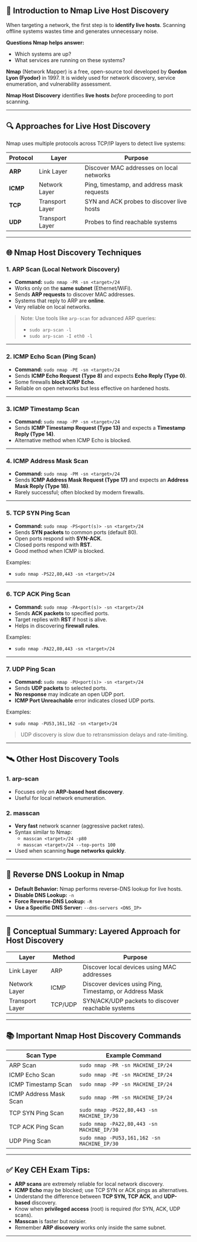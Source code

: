## 🧠 Introduction to Nmap Live Host Discovery

When targeting a network, the first step is to **identify live hosts**. Scanning offline systems wastes time and generates unnecessary noise.

**Questions Nmap helps answer:**
- Which systems are up?
- What services are running on these systems?

**Nmap** (Network Mapper) is a free, open-source tool developed by **Gordon Lyon (Fyodor)** in 1997. It is widely used for network discovery, service enumeration, and vulnerability assessment.

**Nmap Host Discovery** identifies **live hosts** *before* proceeding to port scanning.

---

## 🔍 Approaches for Live Host Discovery

Nmap uses multiple protocols across TCP/IP layers to detect live systems:

| Protocol | Layer         | Purpose |
|----------|---------------|---------|
| **ARP**  | Link Layer     | Discover MAC addresses on local networks |
| **ICMP** | Network Layer  | Ping, timestamp, and address mask requests |
| **TCP**  | Transport Layer | SYN and ACK probes to discover live hosts |
| **UDP**  | Transport Layer | Probes to find reachable systems |

---

## 🌐 Nmap Host Discovery Techniques

### 1. ARP Scan (Local Network Discovery)

- **Command:** `sudo nmap -PR -sn <target>/24`
- Works only on the **same subnet** (Ethernet/WiFi).
- Sends **ARP requests** to discover MAC addresses.
- Systems that reply to ARP are **online**.
- Very reliable on local networks.

> Note: Use tools like `arp-scan` for advanced ARP queries:
> - `sudo arp-scan -l`
> - `sudo arp-scan -I eth0 -l`

---

### 2. ICMP Echo Scan (Ping Scan)

- **Command:** `sudo nmap -PE -sn <target>/24`
- Sends **ICMP Echo Request (Type 8)** and expects **Echo Reply (Type 0)**.
- Some firewalls **block ICMP Echo**.
- Reliable on open networks but less effective on hardened hosts.

---

### 3. ICMP Timestamp Scan

- **Command:** `sudo nmap -PP -sn <target>/24`
- Sends **ICMP Timestamp Request (Type 13)** and expects a **Timestamp Reply (Type 14)**.
- Alternative method when ICMP Echo is blocked.

---

### 4. ICMP Address Mask Scan

- **Command:** `sudo nmap -PM -sn <target>/24`
- Sends **ICMP Address Mask Request (Type 17)** and expects an **Address Mask Reply (Type 18)**.
- Rarely successful; often blocked by modern firewalls.

---

### 5. TCP SYN Ping Scan

- **Command:** `sudo nmap -PS<port(s)> -sn <target>/24`
- Sends **SYN packets** to common ports (default 80).
- Open ports respond with **SYN-ACK**.
- Closed ports respond with **RST**.
- Good method when ICMP is blocked.

Examples:
- `sudo nmap -PS22,80,443 -sn <target>/24`

---

### 6. TCP ACK Ping Scan

- **Command:** `sudo nmap -PA<port(s)> -sn <target>/24`
- Sends **ACK packets** to specified ports.
- Target replies with **RST** if host is alive.
- Helps in discovering **firewall rules**.

Examples:
- `sudo nmap -PA22,80,443 -sn <target>/24`

---

### 7. UDP Ping Scan

- **Command:** `sudo nmap -PU<port(s)> -sn <target>/24`
- Sends **UDP packets** to selected ports.
- **No response** may indicate an open UDP port.
- **ICMP Port Unreachable** error indicates closed UDP ports.

Examples:
- `sudo nmap -PU53,161,162 -sn <target>/24`

> UDP discovery is slow due to retransmission delays and rate-limiting.

---

## 🛰️ Other Host Discovery Tools

### 1. arp-scan
- Focuses only on **ARP-based host discovery**.
- Useful for local network enumeration.

### 2. masscan
- **Very fast** network scanner (aggressive packet rates).
- Syntax similar to Nmap:
  - `masscan <target>/24 -p80`
  - `masscan <target>/24 --top-ports 100`
- Used when scanning **huge networks quickly**.

---

## 📡 Reverse DNS Lookup in Nmap

- **Default Behavior:** Nmap performs reverse-DNS lookup for live hosts.
- **Disable DNS Lookup:** `-n`
- **Force Reverse-DNS Lookup:** `-R`
- **Use a Specific DNS Server:** `--dns-servers <DNS_IP>`

---

## 🧠 Conceptual Summary: Layered Approach for Host Discovery

| Layer          | Method | Purpose |
|----------------|--------|---------|
| Link Layer     | ARP     | Discover local devices using MAC addresses |
| Network Layer  | ICMP    | Discover devices using Ping, Timestamp, or Address Mask |
| Transport Layer| TCP/UDP | SYN/ACK/UDP packets to discover reachable systems |

---

## 📚 Important Nmap Host Discovery Commands

| Scan Type                | Example Command |
|---------------------------|-----------------|
| ARP Scan                  | `sudo nmap -PR -sn MACHINE_IP/24` |
| ICMP Echo Scan            | `sudo nmap -PE -sn MACHINE_IP/24` |
| ICMP Timestamp Scan       | `sudo nmap -PP -sn MACHINE_IP/24` |
| ICMP Address Mask Scan    | `sudo nmap -PM -sn MACHINE_IP/24` |
| TCP SYN Ping Scan         | `sudo nmap -PS22,80,443 -sn MACHINE_IP/30` |
| TCP ACK Ping Scan         | `sudo nmap -PA22,80,443 -sn MACHINE_IP/30` |
| UDP Ping Scan             | `sudo nmap -PU53,161,162 -sn MACHINE_IP/30` |

---

## ✅ Key CEH Exam Tips:

- **ARP scans** are extremely reliable for local network discovery.
- **ICMP Echo** may be blocked; use TCP SYN or ACK pings as alternatives.
- Understand the difference between **TCP SYN, TCP ACK**, and **UDP-based** discovery.
- Know when **privileged access** (root) is required (for SYN, ACK, UDP scans).
- **Masscan** is faster but noisier.
- Remember **ARP discovery** works only inside the same subnet.

---

